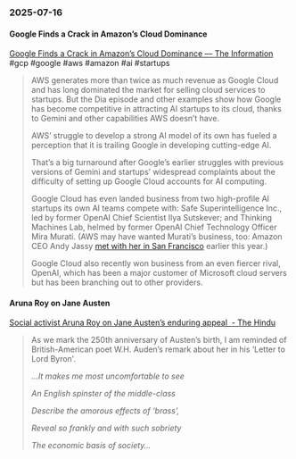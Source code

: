 ### 2025-07-16
#### Google Finds a Crack in Amazon’s Cloud Dominance
[Google Finds a Crack in Amazon’s Cloud Dominance — The Information](https://www.theinformation.com/articles/google-finds-crack-amazons-cloud-dominance?rc=arnbfe) #gcp #google #aws #amazon #ai  #startups 

> AWS generates more than twice as much revenue as Google Cloud and has long dominated the market for selling cloud services to startups. But the Dia episode and other examples show how Google has become competitive in attracting AI startups to its cloud, thanks to Gemini and other capabilities AWS doesn’t have.
> 
> AWS’ struggle to develop a strong AI model of its own has fueled a perception that it is trailing Google in developing cutting-edge AI.
> 
> That’s a big turnaround after Google’s earlier struggles with previous versions of Gemini and startups’ widespread complaints about the difficulty of setting up Google Cloud accounts for AI computing.
> 
> Google Cloud has even landed business from two high-profile AI startups its own AI teams compete with: Safe Superintelligence Inc., led by former OpenAI Chief Scientist Ilya Sutskever; and Thinking Machines Lab, helmed by former OpenAI Chief Technology Officer Mira Murati. (AWS may have wanted Murati’s business, too: Amazon CEO Andy Jassy [met with her in San Francisco](https://www.theinformation.com/articles/ex-openai-cto-muratis-startup-plans-compete-openai-others?rc=c48ukx) earlier this year.)
> 
> Google Cloud also recently won business from an even fiercer rival, OpenAI, which has been a major customer of Microsoft cloud servers but has been branching out to other providers.

#### Aruna Roy on Jane Austen
[Social activist Aruna Roy on Jane Austen’s enduring appeal  - The Hindu](https://www.thehindu.com/books/jane-austen-250-years-pride-and-prejudice-adaptations-influence-aruna-roy/article69782604.ece?pnespid=suhiAy1JKKhF2OKdpD.uTJzR4w2jS54tNbKukbMxp0Bm4q8_sdtySpPqAeMpm1PORjGFB46p7g) 

> As we mark the 250th anniversary of Austen’s birth, I am reminded of British-American poet W.H. Auden’s remark about her in his ‘Letter to Lord Byron’_._
> 
> _…It makes me most uncomfortable to see_
> 
> _An English spinster of the middle-class_
> 
> _Describe the amorous effects of ‘brass’,_
> 
> _Reveal so frankly and with such sobriety_
> 
> _The economic basis of society…_

